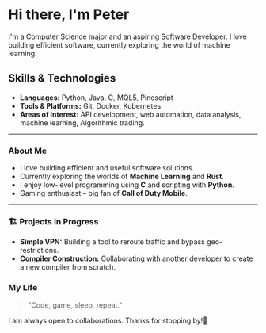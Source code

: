 # Hi there, I'm Peter

I'm a Computer Science major and an aspiring Software Developer. I love building efficient software, currently exploring the world of machine learning.


## Skills & Technologies

- **Languages:** Python, Java, C, MQL5, Pinescript
- **Tools & Platforms:** Git, Docker, Kubernetes
- **Areas of Interest:** API development, web automation, data analysis, machine learning, Algorithmic trading.  

---

### About Me

- I love building efficient and useful software solutions.
- Currently exploring the worlds of **Machine Learning** and **Rust**.
- I enjoy low-level programming using **C** and scripting with **Python**.
- Gaming enthusiast – big fan of **Call of Duty Mobile**.

---

### 🏗️ Projects in Progress

- **Simple VPN:** Building a tool to reroute traffic and bypass geo-restrictions.
- **Compiler Construction:** Collaborating with another developer to create a new compiler from scratch.

### My Life
> "Code, game, sleep, repeat."

I am always open to collaborations. Thanks for stopping by!🙂
